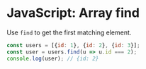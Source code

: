 # JavaScript: Array find
Use `find` to get the first matching element.

```javascript
const users = [{id: 1}, {id: 2}, {id: 3}];
const user = users.find(u => u.id === 2);
console.log(user); // {id: 2}
